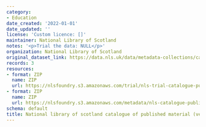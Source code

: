 ```yaml
---
category:
- Education
date_created: '2022-01-01'
date_updated: ''
license: 'Custom licence: []'
maintainer: National Library of Scotland
notes: '<p>Trial the data: NULL</p>'
organization: National Library of Scotland
original_dataset_link: https://data.nls.uk/data/metadata-collections/catalogue-published-material/
records: 3
resources:
- format: ZIP
  name: ZIP
  url: https://nlsfoundry.s3.amazonaws.com/trial/nls-trial-catalogue-published-material.zip
- format: ZIP
  name: ZIP
  url: https://nlsfoundry.s3.amazonaws.com/metadata/nls-catalogue-published-material.zip
schema: default
title: National library of scotland catalogue of published material (version 1)
---
```

